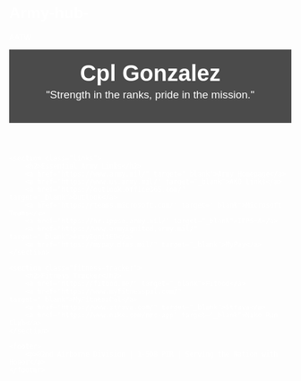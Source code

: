 # Army-hub-
AATW
<!DOCTYPE html>
<html lang="en">
<head>
    <meta charset="UTF-8">
    <meta name="viewport" content="width=device-width, initial-scale=1.0">
    <title>Cpl Gonzalez - Army Hub</title>
    <style>
        body {
            margin: 0;
            font-family: Arial, sans-serif;
            background: url('https://i.imgur.com/mJFSjc6.jpg') no-repeat center center fixed;
            background-size: cover;
            color: white;
        }
        header {
            text-align: center;
            padding: 20px;
            background-color: rgba(0, 0, 0, 0.7);
        }
        header h1 {
            margin: 0;
            font-size: 2.5rem;
        }
        header p {
            font-size: 1.2rem;
            margin-top: 5px;
        }
        .links, .fitness-tracker {
            padding: 20px;
            background-color: rgba(0, 0, 0, 0.7);
            margin: 20px auto;
            border-radius: 10px;
            max-width: 800px;
        }
        .links a, .fitness-tracker a {
            display: block;
            padding: 10px;
            margin: 5px 0;
            background-color: #2a2a2a;
            color: white;
            text-decoration: none;
            border-radius: 5px;
            text-align: center;
        }
        .links a:hover, .fitness-tracker a:hover {
            background-color: #444;
        }
        footer {
            text-align: center;
            padding: 10px;
            background-color: rgba(0, 0, 0, 0.8);
            font-size: 0.9rem;
        }
    </style>
</head>
<body>
    <header>
        <h1>Cpl Gonzalez</h1>
        <p>"Strength in the ranks, pride in the mission."</p>
    </header>

    <section class="links">
        <h2>Essential Army Links</h2>
        <a href="https://www.army.mil/" target="_blank">Army Homepage</a>
        <a href="https://www.us.army.mil/" target="_blank">AKO Links</a>
        <a href="https://outlook.office365.com/" target="_blank">Outlook</a>
        <a href="https://teams.microsoft.com/" target="_blank">Microsoft Teams</a>
        <a href="https://hr.ippsa.army.mil/" target="_blank">IPPS-A</a>
        <a href="https://www.armyignited.army.mil/" target="_blank">ArmyIgnitED</a>
        <a href="https://mypay.dfas.mil/" target="_blank">MyPay</a>
    </section>

    <section class="fitness-tracker">
        <h2>Fitness Tracker</h2>
        <a href="https://fitbod.me/" target="_blank">Fitbod</a>
        <a href="https://www.myfitnesspal.com/" target="_blank">MyFitnessPal</a>
        <a href="https://www.strava.com/" target="_blank">Strava</a>
        <a href="https://www.nike.com/nrc-app" target="_blank">Nike Run Club</a>
    </section>

    <footer>
        <p>82nd Airborne Division | 1-508 PIR | Serving the Nation with Honor</p>
    </footer>
</body>
</html>
